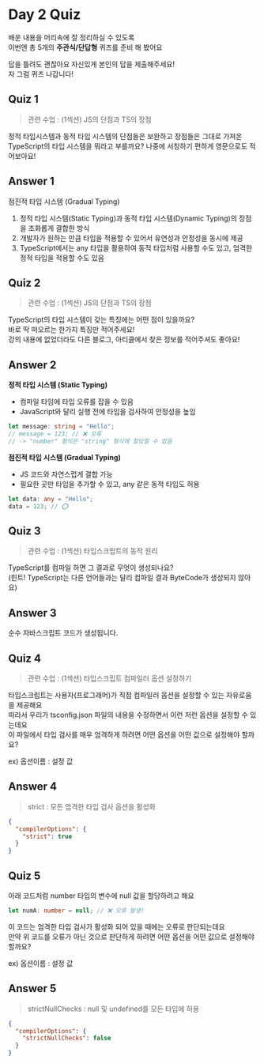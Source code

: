 # Day 2 Quiz

배운 내용을 머리속에 잘 정리하실 수 있도록  
이번엔 총 5개의 **주관식/단답형** 퀴즈를 준비 해 봤어요

답을 틀려도 괜찮아요 자신있게 본인의 답을 제출해주세요!  
자 그럼 퀴즈 나갑니다!

## Quiz 1

> 관련 수업 : (1섹션) JS의 단점과 TS의 장점

정적 타입시스템과 동적 타입 시스템의 단점들은 보완하고 장점들은 그대로 가져온  
TypeScript의 타입 시스템을 뭐라고 부를까요? 나중에 서칭하기 편하게 영문으로도 적어보아요!

## Answer 1

점진적 타입 시스템 (Gradual Typing)

1. 정적 타입 시스템(Static Typing)과 동적 타입 시스템(Dynamic Typing)의 장점을 조화롭게 결합한 방식
2. 개발자가 원하는 만큼 타입을 적용할 수 있어서 유연성과 안정성을 동시에 제공
3. TypeScript에서는 any 타입을 활용하여 동적 타입처럼 사용할 수도 있고, 엄격한 정적 타입을 적용할 수도 있음

## Quiz 2

> 관련 수업 : (1섹션) JS의 단점과 TS의 장점

TypeScript의 타입 시스템이 갖는 특징에는 어떤 점이 있을까요?  
바로 딱 떠오르는 한가지 특징만 적어주세요!  
강의 내용에 없었더라도 다른 블로그, 아티클에서 찾은 정보를 적어주셔도 좋아요!

## Answer 2

**정적 타입 시스템 (Static Typing)**

- 컴파일 타임에 타입 오류를 잡을 수 있음
- JavaScript와 달리 실행 전에 타입을 검사하여 안정성을 높임

```typescript
let message: string = "Hello";
// message = 123; // ❌ 오류
// -> "number" 형식은 "string" 형식에 할당할 수 없음
```

**점진적 타입 시스템 (Gradual Typing)**

- JS 코드와 자연스럽게 결합 가능
- 필요한 곳만 타입을 추가할 수 있고, any 같은 동적 타입도 허용

```typescript
let data: any = "Hello";
data = 123; // ⭕️
```

## Quiz 3

> 관련 수업 : (1섹션) 타입스크립트의 동작 원리

TypeScript를 컴파일 하면 그 결과로 무엇이 생성되나요?  
(힌트! TypeScript는 다른 언어들과는 달리 컴파일 결과 ByteCode가 생성되지 않아요)

## Answer 3

순수 자바스크립트 코드가 생성됩니다.

## Quiz 4

> 관련 수업 : (1섹션) 타입스크립트 컴파일러 옵션 설정하기

타입스크립트는 사용자(프로그래머)가 직접 컴파일러 옵션을 설정할 수 있는 자유로움을 제공해요  
따라서 우리가 tsconfig.json 파일의 내용을 수정하면서 이런 저런 옵션을 설정할 수 있는데요  
이 파일에서 타입 검사를 매우 엄격하게 하려면 어떤 옵션을 어떤 값으로 설정해야 할까요?

ex) 옵션이름 : 설정 값

## Answer 4

> strict : 모든 엄격한 타입 검사 옵션을 활성화

```json
{
  "compilerOptions": {
    "strict": true
  }
}
```

## Quiz 5

아래 코드처럼 number 타입의 변수에 null 값을 할당하려고 해요

```typescript
let numA: number = null; // ❌ 오류 발생!
```

이 코드는 엄격한 타입 검사가 활성화 되어 있을 때에는 오류로 판단되는데요  
만약 위 코드를 오류가 아닌 것으로 판단하게 하려면 어떤 옵션을 어떤 값으로 설정해야 할까요?

ex) 옵션이름 : 설정 값

## Answer 5

> strictNullChecks : null 및 undefined를 모든 타입에 허용

```json
{
  "compilerOptions": {
    "strictNullChecks": false
  }
}
```

